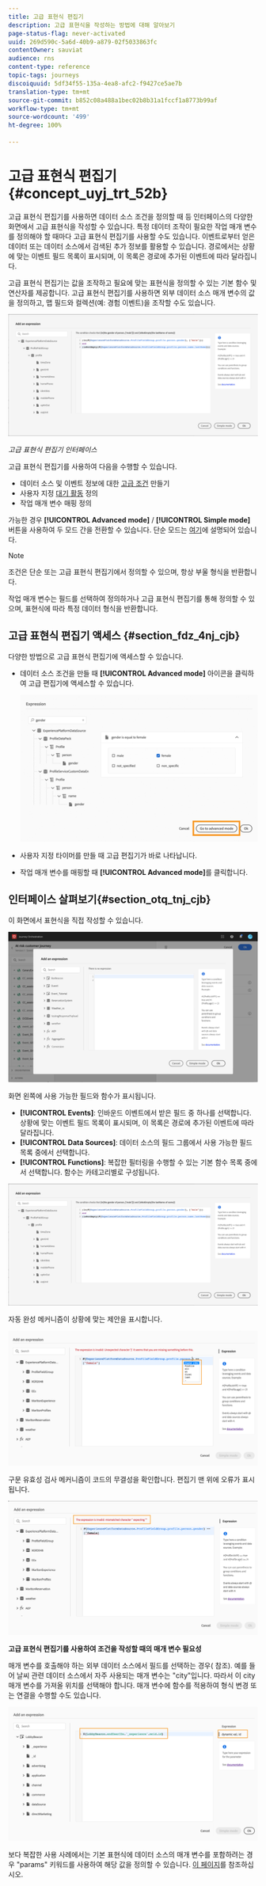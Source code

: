 ```yaml
---
title: 고급 표현식 편집기
description: 고급 표현식을 작성하는 방법에 대해 알아보기
page-status-flag: never-activated
uuid: 269d590c-5a6d-40b9-a879-02f5033863fc
contentOwner: sauviat
audience: rns
content-type: reference
topic-tags: journeys
discoiquuid: 5df34f55-135a-4ea8-afc2-f9427ce5ae7b
translation-type: tm+mt
source-git-commit: b852c08a488a1bec02b8b31a1fccf1a8773b99af
workflow-type: tm+mt
source-wordcount: '499'
ht-degree: 100%

---
```



# 고급 표현식 편집기 {#concept_uyj_trt_52b}

고급 표현식 편집기를 사용하면 데이터 소스 조건을 정의할 때 등 인터페이스의 다양한 화면에서 고급 표현식을 작성할 수 있습니다.
특정 데이터 조작이 필요한 작업 매개 변수를 정의해야 할 때마다 고급 표현식 편집기를 사용할 수도 있습니다. 이벤트로부터 얻은 데이터 또는 데이터 소스에서 검색된 추가 정보를 활용할 수 있습니다. 경로에서는 상황에 맞는 이벤트 필드 목록이 표시되며, 이 목록은 경로에 추가된 이벤트에 따라 달라집니다.

고급 표현식 편집기는 값을 조작하고 필요에 맞는 표현식을 정의할 수 있는 기본 함수 및 연산자를 제공합니다. 고급 표현식 편집기를 사용하면 외부 데이터 소스 매개 변수의 값을 정의하고, 맵 필드와 컬렉션(예: 경험 이벤트)을 조작할 수도 있습니다.

![](../assets/journey65.png)

_고급 표현식 편집기 인터페이스_

고급 표현식 편집기를 사용하여 다음을 수행할 수 있습니다.

* 데이터 소스 및 이벤트 정보에 대한 [고급 조건](../building-journeys/condition-activity.md#about_condition) 만들기
* 사용자 지정 [대기 활동](../building-journeys/wait-activity.md#custom) 정의
* 작업 매개 변수 매핑 정의

가능한 경우 **[!UICONTROL Advanced mode]** / **[!UICONTROL Simple mode]** 버튼을 사용하여 두 모드 간을 전환할 수 있습니다. 단순 모드는 [여기](../building-journeys/condition-activity.md#about_condition)에 설명되어 있습니다.

>[!NOTE]
>
>조건은 단순 또는 고급 표현식 편집기에서 정의할 수 있으며, 항상 부울 형식을 반환합니다.
>
>작업 매개 변수는 필드를 선택하여 정의하거나 고급 표현식 편집기를 통해 정의할 수 있으며, 표현식에 따라 특정 데이터 형식을 반환합니다.

## 고급 표현식 편집기 액세스 {#section_fdz_4nj_cjb}

다양한 방법으로 고급 표현식 편집기에 액세스할 수 있습니다.

* 데이터 소스 조건을 만들 때 **[!UICONTROL Advanced mode]** 아이콘을 클릭하여 고급 편집기에 액세스할 수 있습니다.

   ![](../assets/journeyuc2_33.png)

* 사용자 지정 타이머를 만들 때 고급 편집기가 바로 나타납니다.
* 작업 매개 변수를 매핑할 때 **[!UICONTROL Advanced mode]**&#x200B;를 클릭합니다.

## 인터페이스 살펴보기{#section_otq_tnj_cjb}

이 화면에서 표현식을 직접 작성할 수 있습니다.

![](../assets/journey70.png)

화면 왼쪽에 사용 가능한 필드와 함수가 표시됩니다.

* **[!UICONTROL Events]**: 인바운드 이벤트에서 받은 필드 중 하나를 선택합니다. 상황에 맞는 이벤트 필드 목록이 표시되며, 이 목록은 경로에 추가된 이벤트에 따라 달라집니다.
* **[!UICONTROL Data Sources]**: 데이터 소스의 필드 그룹에서 사용 가능한 필드 목록 중에서 선택합니다.
* **[!UICONTROL Functions]**: 복잡한 필터링을 수행할 수 있는 기본 함수 목록 중에서 선택합니다. 함수는 카테고리별로 구성됩니다.

![](../assets/journey65.png)

자동 완성 메커니즘이 상황에 맞는 제안을 표시합니다.

![](../assets/journey68.png)

구문 유효성 검사 메커니즘이 코드의 무결성을 확인합니다. 편집기 맨 위에 오류가 표시됩니다.

![](../assets/journey69.png)

**고급 표현식 편집기를 사용하여 조건을 작성할 때의 매개 변수 필요성**

매개 변수를 호출해야 하는 외부 데이터 소스에서 필드를 선택하는 경우([](../datasource/external-data-sources.md) 참조). 예를 들어 날씨 관련 데이터 소스에서 자주 사용되는 매개 변수는 &quot;city&quot;입니다. 따라서 이 city 매개 변수를 가져올 위치를 선택해야 합니다. 매개 변수에 함수를 적용하여 형식 변경 또는 연결을 수행할 수도 있습니다.

![](../assets/journeyuc2_19.png)

보다 복잡한 사용 사례에서는 기본 표현식에 데이터 소스의 매개 변수를 포함하려는 경우 &quot;params&quot; 키워드를 사용하여 해당 값을 정의할 수 있습니다. [이 페이지](../expression/field-references.md)를 참조하십시오.
